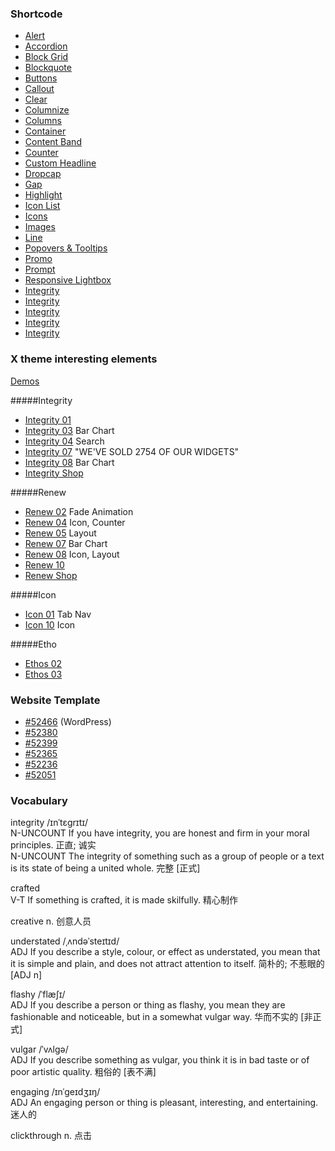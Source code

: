 ### Shortcode
+ [Alert](http://theme.co/x/demo/integrity/1/shortcodes/alert/)
+ [Accordion](http://theme.co/x/demo/integrity/1/shortcodes/accordion/)
+ [Block Grid](http://theme.co/x/demo/integrity/1/shortcodes/block-grid/)
+ [Blockquote](http://theme.co/x/demo/integrity/1/shortcodes/blockquote/)
+ [Buttons](http://theme.co/x/demo/integrity/1/shortcodes/buttons/)
+ [Callout](http://theme.co/x/demo/integrity/1/shortcodes/callout/)
+ [Clear](http://theme.co/x/demo/integrity/1/shortcodes/clear/)
+ [Columnize](http://theme.co/x/demo/integrity/1/shortcodes/columnize/)
+ [Columns](http://theme.co/x/demo/integrity/1/shortcodes/columns/)
+ [Container](http://theme.co/x/demo/integrity/1/shortcodes/container/)
+ [Content Band](http://theme.co/x/demo/integrity/1/shortcodes/content-band/)
+ [Counter](http://theme.co/x/demo/integrity/1/shortcodes/counter/)
+ [Custom Headline](http://theme.co/x/demo/integrity/1/shortcodes/custom-headline/)
+ [Dropcap](http://theme.co/x/demo/integrity/1/shortcodes/dropcap/)
+ [Gap](http://theme.co/x/demo/integrity/1/shortcodes/gap/)
+ [Highlight](http://theme.co/x/demo/integrity/1/shortcodes/highlight/)
+ [Icon List](http://theme.co/x/demo/integrity/1/shortcodes/icon-list/)
+ [Icons](http://theme.co/x/demo/integrity/1/shortcodes/icons/)
+ [Images](http://theme.co/x/demo/integrity/1/shortcodes/images/)
+ [Line](http://theme.co/x/demo/integrity/1/shortcodes/line/)
+ [Popovers & Tooltips](http://theme.co/x/demo/integrity/1/shortcodes/popovers-and-tooltip/)
+ [Promo](http://theme.co/x/demo/integrity/1/shortcodes/promo/)
+ [Prompt](http://theme.co/x/demo/integrity/1/shortcodes/prompt/)
+ [Responsive Lightbox](http://theme.co/x/demo/integrity/1/shortcodes/responsive-lightbox/)
+ [Integrity]()
+ [Integrity]()
+ [Integrity]()
+ [Integrity]()
+ [Integrity]()


### X theme interesting elements

[Demos](http://theme.co/x/demos/)

#####Integrity

+ [Integrity 01](http://theme.co/x/demo/integrity/1/)
+ [Integrity 03](http://theme.co/x/demo/integrity/3/) Bar Chart
+ [Integrity 04](http://theme.co/x/demo/integrity/4/) Search
+ [Integrity 07](http://theme.co/x/demo/integrity/7/) "WE'VE SOLD 2754 OF OUR WIDGETS"
+ [Integrity 08](http://theme.co/x/demo/integrity/8/) Bar Chart
+ [Integrity Shop](http://theme.co/x/demo/shop/integrity/)

#####Renew

+ [Renew 02](http://theme.co/x/demo/renew/2/) Fade Animation
+ [Renew 04](http://theme.co/x/demo/renew/4/) Icon, Counter
+ [Renew 05](http://theme.co/x/demo/renew/5/) Layout
+ [Renew 07](http://theme.co/x/demo/renew/7/) Bar Chart
+ [Renew 08](http://theme.co/x/demo/renew/8/) Icon, Layout
+ [Renew 10](http://theme.co/x/demo/renew/10/)
+ [Renew Shop](http://theme.co/x/demo/shop/renew/)

#####Icon

+ [Icon 01](http://theme.co/x/demo/icon/01/) Tab Nav
+ [Icon 10](http://theme.co/x/demo/icon/10/) Icon

#####Etho

+ [Ethos 02](http://theme.co/x/demo/ethos/2/)
+ [Ethos 03](http://theme.co/x/demo/ethos/3/)

### Website Template

- [#52466](http://www.webdesign.org/web-templates/demo?template_id=124218) (WordPress)
- [#52380](http://www.webdesign.org/web-templates/demo?template_id=124207)
- [#52399](http://www.webdesign.org/web-templates/demo?template_id=123961)
- [#52365](http://www.webdesign.org/web-templates/demo?template_id=123710)
- [#52236](http://www.webdesign.org/web-templates/demo?template_id=123417)
- [#52051](http://www.webdesign.org/web-templates/demo?template_id=122994)

### Vocabulary
integrity /ɪnˈtɛɡrɪtɪ/  
N-UNCOUNT If you have integrity, you are honest and firm in your moral principles. 正直; 诚实  
N-UNCOUNT The integrity of something such as a group of people or a text is its state of being a united whole. 完整 [正式]

crafted  
V-T If something is crafted, it is made skilfully. 精心制作

creative n. 创意人员

understated /ˌʌndəˈsteɪtɪd/  
ADJ If you describe a style, colour, or effect as understated, you mean that it is simple and plain, and does not attract attention to itself. 简朴的; 不惹眼的 [ADJ n]

flashy /ˈflæʃɪ/  
ADJ If you describe a person or thing as flashy, you mean they are fashionable and noticeable, but in a somewhat vulgar way. 华而不实的 [非正式]

vulgar /ˈvʌlɡə/  
ADJ If you describe something as vulgar, you think it is in bad taste or of poor artistic quality. 粗俗的 [表不满]

engaging /ɪnˈɡeɪdʒɪŋ/  
ADJ An engaging person or thing is pleasant, interesting, and entertaining. 迷人的

clickthrough n. 点击